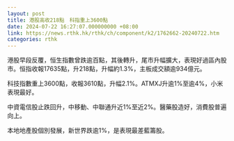 ```yaml
---
layout: post
title: 港股高收218點　科指重上3600點
date: 2024-07-22 16:27:07.000000000 +08:00
link: https://news.rthk.hk/rthk/ch/component/k2/1762662-20240722.htm
categories: rthk
---
```


港股早段反覆，恒生指數曾跌逾百點，其後轉升，尾市升幅擴大，表現好過區內股市。恒指收報17635點，升218點，升幅約1.3%，主板成交額逾934億元。

科技指數重上3600點，收報3610點，升幅2.1%。ATMXJ升逾1%至逾4%，小米表現最好。

中資電信股止跌回升，中移動、中聯通升近1%至近2%。醫藥股造好，消費股普遍向上。

本地地產股個別發展，新世界跌逾1%，是表現最差藍籌股。
